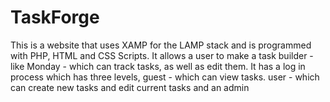 # TaskForge
This is a website that uses XAMP for the LAMP stack and is programmed with PHP, HTML and CSS Scripts. It allows a user to make a task builder - like Monday - which can track tasks, as well as edit them. It has a log in process which has three levels, guest - which can view tasks. user - which can create new tasks and edit current tasks and an admin

